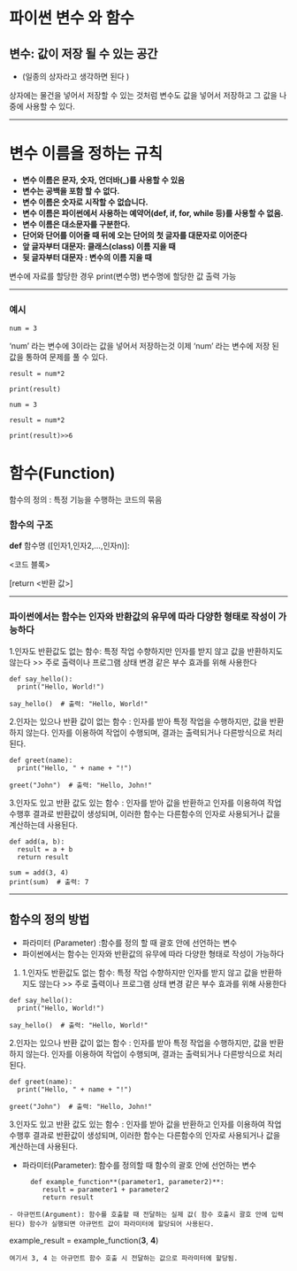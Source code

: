 # 파이썬 변수 와 함수

## 변수:  값이 저장 될 수 있는 공간

- (일종의 상자라고 생각하면 된다 )

상자에는 물건을 넣어서 저장할 수 있는 것처럼 변수도 값을 넣어서 저장하고 그 값을 나중에 사용할 수 있다. 

---

# 변수 이름을 정하는 규칙

- **변수 이름은 문자, 숫자, 언더바(_)를 사용할 수 있음**
- **변수는 공백을 포함 할 수 없다.**
- **변수 이름은 숫자로 시작할 수 없습니다.**
- **변수 이름은 파이썬에서 사용하는 예약어(def, if, for, while 등)를 사용할 수 없음.**
- **변수 이름은 대소문자를 구분한다.**
- **단어와 단어를 이어줄 때 뒤에 오는 단어의 첫 글자를 대문자로 이어준다**
- **앞 글자부터 대문자: 클래스(class) 이름 지을 때**
- **뒷 글자부터 대문자 : 변수의 이름 지을 때**

변수에 자료를 할당한 경우 print(변수명) 변수명에 할당한 값 출력 가능

---

### 예시

```
num = 3
```
‘num’ 라는 변수에 3이라는 값을 넣어서 저장하는것 이제 ‘num’ 라는 변수에 저장 된 값을 통하여 문제를 풀 수 있다.

```
result = num*2
```
```
print(result)
```

```
num = 3

result = num*2

print(result)>>6
```

# 함수(Function)

함수의 정의 : 특정 기능을 수행하는 코드의 묶음

### 함수의 구조

**def** 함수명 ([인자1,인자2,…,인자n)]:

  <코드 블록>

  [return <반환 값>]

---

### 파이썬에서는 함수는 인자와 반환값의 유무에 따라 다양한 형태로 작성이 가능하다

1.인자도 반환값도 없는 함수: 특정 작업 수향하지만 인자를 받지 않고 값을 반환하지도 않는다 >> 주로 출력이나 프로그램 상태 변경 같은 부수 효과를 위해 사용한다 
```
def say_hello():
  print("Hello, World!")

say_hello()  # 출력: "Hello, World!"
```
2.인자는 있으나 반환 값이 없는 함수 : 인자를 받아 특정 작업을 수행하지만, 값을 반환하지 않는다. 인자를 이용하여 작업이 수행되며, 결과는 출력되거나 다른방식으로 처리된다. 
```
def greet(name):
  print("Hello, " + name + "!")

greet("John")  # 출력: "Hello, John!"
```
3.인자도 있고 반환 값도 있는 함수 : 인자를 받아 값을 반환하고 인자를 이용하여 작업수행후 결과로 반환값이 생성되며, 이러한 함수는 다른함수의 인자로 사용되거나 값을 계산하는데 사용된다.
```
def add(a, b):
  result = a + b
  return result

sum = add(3, 4)
print(sum)  # 출력: 7
```

---

## 함수의 정의 방법

- 파라미터 (Parameter) :함수를 정의 할 때 괄호 안에 선언하는 변수
- 파이썬에서는 함수는 인자와 반환값의 유무에 따라 다양한 형태로 작성이 가능하다
1. 1.인자도 반환값도 없는 함수: 특정 작업 수향하지만 인자를 받지 않고 값을 반환하지도 않는다 >> 주로 출력이나 프로그램 상태 변경 같은 부수 효과를 위해 사용한다 
```
def say_hello():
  print("Hello, World!")

say_hello()  # 출력: "Hello, World!"
```
2.인자는 있으나 반환 값이 없는 함수 : 인자를 받아 특정 작업을 수행하지만, 값을 반환하지 않는다. 인자를 이용하여 작업이 수행되며, 결과는 출력되거나 다른방식으로 처리된다. 
```
def greet(name):
  print("Hello, " + name + "!")

greet("John")  # 출력: "Hello, John!"
```
3.인자도 있고 반환 값도 있는 함수 : 인자를 받아 값을 반환하고 인자를 이용하여 작업수행후 결과로 반환값이 생성되며, 이러한 함수는 다른함수의 인자로 사용되거나 값을 계산하는데 사용된다.

- 파라미터(Parameter): 함수를 정의할 때 함수의 괄호 안에 선언하는 변수
  ```  
    def example_function**(parameter1, parameter2)**:
       result = parameter1 + parameter2
       return result
 ```
- 아규먼트(Argument): 함수를 호출할 때 전달하는 실제 값( 함수 호출시 괄호 안에 입력된다) 함수가 실행되면 아규먼트 값이 파라미터에 할당되어 사용된다.
```
example_result = example_function(**3**, **4**)
```
여기서 3, 4 는 아규먼트 함수 호출 시 전달하는 값으로 파라미터에 할당됨.
